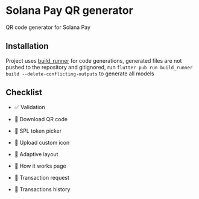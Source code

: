 # Solana Pay QR generator

QR code generator for Solana Pay

## Installation

Project uses [build_runner](https://pub.dev/packages/build_runner) for code generations,
generated files are not pushed to the repository and gitignored,
run `flutter pub run build_runner build --delete-conflicting-outputs` to generate all models

## Checklist

- ✅ Validation

- 🚧 Download QR code
- 🚧 SPL token picker
- 🚧 Upload custom icon
- 🚧 Adaptive layout
- 🚧 How it works page
- 🚧 Transaction request
- 🚧 Transactions history
